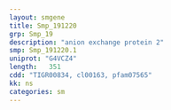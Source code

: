 ```yaml
---
layout: smgene
title: Smp_191220
grp: Smp_19
description: "anion exchange protein 2"
smp: Smp_191220.1
uniprot: "G4VCZ4"
length:   351
cdd: "TIGR00834, cl00163, pfam07565"
kk: ns
categories: sm
---
```

